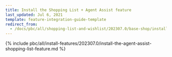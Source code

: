 ```yaml
---
title: Install the Shopping List + Agent Assist feature
last_updated: Jul 6, 2021
template: feature-integration-guide-template
redirect_from:
  - /docs/pbc/all/shopping-list-and-wishlist/202307.0/base-shop/install-and-upgrade/install-the-shopping-list-agent-assist-feature.html
---
```


{% include pbc/all/install-features/202307.0/install-the-agent-assist-shopping-list-feature.md %} <!-- To edit, see /_includes/pbc/all/install-features/202307.0/install-the-agent-assist-shopping-list-feature.md -->
